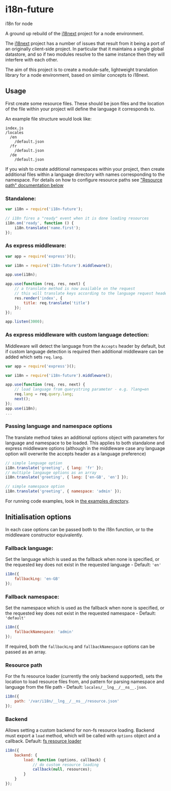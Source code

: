 # i18n-future
i18n for node

A ground up rebuild of the [i18next](http://www.npmjs.com/package/i18next) project for a node environment.

The [i18next](http://www.npmjs.com/package/i18next) project has a number of issues that result from it being a port of an originally client-side project. In particular that it maintains a single global datastore, and so if two modules resolve to the same instance then they will interfere with each other.

The aim of this project is to create a module-safe, lightweight translation library for a node environment, based on similar concepts to i18next.

## Usage

First create some resource files. These should be json files and the location of the file within your project will define the language it corresponds to.

An example file structure would look like:

```
index.js
/locales
  /en
    /default.json
  /fr
    /default.json
  /de
    /default.json
```

If you wish to create additional namespaces within your project, then create additional files within a language directory with names corresponding to the namespace. For details on how to configure resource paths see ["Resource path" documentation below](#resouce+path)

### Standalone:

```javascript
var i18n = require('i18n-future');

// i18n fires a "ready" event when it is done loading resources
i18n.on('ready', function () {
    i18n.translate('name.first');
});
```

### As express middleware:

```javascript
var app = require('express')();

var i18n = require('i18n-future').middleware();

app.use(i18n);

app.use(function (req, res, next) {
    // a translate method is now available on the request
    // this will translate keys according to the language request headers
    res.render('index', {
        title: req.translate('title')
    });
});

app.listen(3000);
```

### As express middleware with custom language detection:

Middleware will detect the language from the `Accepts` header by default, but if custom language detection is required then additional middleware can be added which sets `req.lang`.

```javascript
var app = require('express')();

var i18n = require('i18n-future').middleware();

app.use(function (req, res, next) {
    // load language from querystring parameter - e.g. ?lang=en
    req.lang = req.query.lang;
    next();
});
app.use(i18n);
...
```

### Passing language and namespace options

The translate method takes an additional options object with parameters for language and namespace to be loaded. This applies to both standalone and express middleware options (although in the middleware case any language option will overwrite the accepts header as a language preference)

```javascript
// simple language option
i18n.translate('greeting', { lang: 'fr' });
// multiple langauge options as an array
i18n.translate('greeting', { lang: ['en-GB', 'en'] });
```

```javascript
// simple namespace option
i18n.translate('greeting', { namespace: 'admin' });
```

For running code examples, look in [the examples directory](./examples).

## Initialisation options

In each case options can be passed both to the i18n function, or to the middleware constructor equivalently.

### Fallback language:

Set the language which is used as the fallback when none is specified, or the requested key does not exist in the requested language - Default: `'en'`

```javascript
i18n({
    fallbackLng: 'en-GB'
});
```

### Fallback namespace:

Set the namespace which is used as the fallback when none is specified, or the requested key does not exist in the requested namespace - Default: `'default'`

```javascript
i18n({
    fallbackNamespace: 'admin'
});
```

If required, both the `fallbackLng` and `fallbackNamespace` options can be passed as an array.

### Resource path

For the fs resource loader (currently the only backend supported), sets the location to load resource files from, and pattern for parsing namespace and language from the file path - Default: `locales/__lng__/__ns__.json`.

```javascript
i18n({
    path: '/var/i18n/__lng__/__ns__/resource.json'
});
```

### Backend

Allows setting a custom backend for non-fs resource loading. Backend must export a `load` method, which will be called with `options` object and a callback. Default: [fs resource loader](./lib/backends/fs.js)

```javascript
i18n({
    backend: {
        load: function (options, callback) {
            // do custom resource loading
            callback(null, resources);
        }
    }
});
```